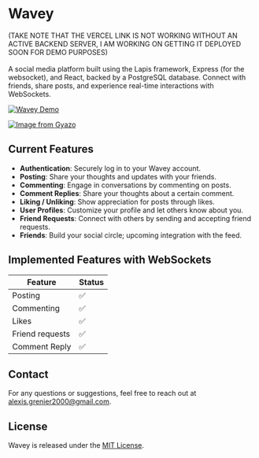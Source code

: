 # Wavey
(TAKE NOTE THAT THE VERCEL LINK IS NOT WORKING WITHOUT AN ACTIVE BACKEND SERVER, I AM WORKING ON GETTING IT DEPLOYED SOON FOR DEMO PURPOSES)
<br/>
<br/>
A social media platform built using the Lapis framework, Express (for the websocket), and React, backed by a PostgreSQL database. Connect with friends, share posts, and experience real-time interactions with WebSockets.

[![Wavey Demo](https://i.gyazo.com/8e2fd2b396ce0ecd76ccf1d773d3e984.gif)](https://gyazo.com/8e2fd2b396ce0ecd76ccf1d773d3e984)

[![Image from Gyazo](https://i.gyazo.com/78f583099b2d2bede23d4bb1c07d6ebd.gif)](https://gyazo.com/78f583099b2d2bede23d4bb1c07d6ebd)

## Current Features

- **Authentication**: Securely log in to your Wavey account.
- **Posting**: Share your thoughts and updates with your friends.
- **Commenting**: Engage in conversations by commenting on posts.
- **Comment Replies**: Share your thoughts about a certain comment.
- **Liking / Unliking**: Show appreciation for posts through likes.
- **User Profiles**: Customize your profile and let others know about you.
- **Friend Requests**: Connect with others by sending and accepting friend requests.
- **Friends**: Build your social circle; upcoming integration with the feed.

## Implemented Features with WebSockets

| Feature                 | Status   |
|-------------------------|----------|
| Posting            | ✅       |
| Commenting  |  ✅       |
| Likes     | ✅        |
| Friend requests | ✅       |
| Comment Reply  | ✅      |


## Contact

For any questions or suggestions, feel free to reach out at [alexis.grenier2000@gmail.com](mailto:alexis.grenier2000@gmail.com).

## License

Wavey is released under the [MIT License](LICENSE).
